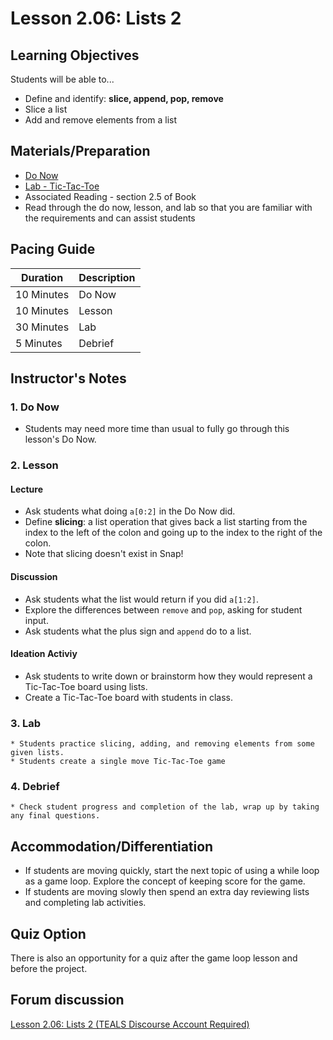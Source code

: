 # Lesson 2.06: Lists 2

## Learning Objectives
Students will be able to... 

* Define and identify: **slice, append, pop, remove**
* Slice a list
* Add and remove elements from a list

## Materials/Preparation
* [Do Now]
* [Lab - Tic-Tac-Toe]
* Associated Reading - section 2.5 of Book
* Read through the do now, lesson, and lab so that you are familiar with the requirements and can assist students

## Pacing Guide
| **Duration**   | **Description** |
| ---------- | ----------- |
| 10 Minutes  | Do Now      |
| 10 Minutes | Lesson      |
| 30 Minutes | Lab         |
| 5 Minutes | Debrief  |

## Instructor's Notes
### 1. Do Now
 * Students may need more time than usual to fully go through this lesson's Do Now.
### 2. Lesson
#### Lecture
 * Ask students what doing `a[0:2]` in the Do Now did.
 * Define **slicing**: a list operation that gives back a list starting from the index to the left of the colon and going up to the index to the right of the colon. 
 * Note that slicing doesn't exist in Snap!
#### Discussion
 * Ask students what the list would return if you did `a[1:2]`.
 * Explore the differences between `remove` and `pop`, asking for student input. 
 * Ask students what the plus sign and `append` do to a list.
#### Ideation Activiy
 * Ask students to write down or brainstorm how they would represent a Tic-Tac-Toe board using lists.
 * Create a Tic-Tac-Toe board with students in class. 
### 3. Lab
    * Students practice slicing, adding, and removing elements from some given lists. 
    * Students create a single move Tic-Tac-Toe game
### 4. Debrief
    * Check student progress and completion of the lab, wrap up by taking any final questions.

## Accommodation/Differentiation
* If students are moving quickly, start the next topic of using a while loop as a game loop. Explore the concept of keeping score for the game.
* If students are moving slowly then spend an extra day reviewing lists and completing lab activities. 

## Quiz Option
There is also an opportunity for a quiz after the game loop lesson and before the project. 

## Forum discussion
[Lesson 2.06: Lists 2 (TEALS Discourse Account Required)](https://forums.tealsk12.org/c/2nd-semester-unit-2/lesson-2-06-lists-2)
  

[Do Now]:do_now.md
[Lab - Tic-Tac-Toe]:lab.md
